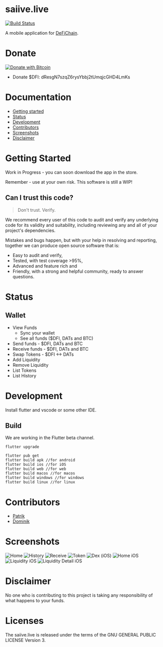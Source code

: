 # saiive.live
[![Build Status](https://dev.azure.com/saiive/saiive/_apis/build/status/saiive.live?branchName=main)](https://dev.azure.com/saiive/saiive/_build/latest?definitionId=23&branchName=main)

A mobile application for [DeFiChain](https://defichain.com/).

# Donate
[![Donate with Bitcoin](https://en.cryptobadges.io/badge/micro/18iSZjac28YeCeis8pzWxSqCTVw6d9UGCf)](https://en.cryptobadges.io/donate/18iSZjac28YeCeis8pzWxSqCTVw6d9UGCf)

 - Donate $DFI: dResgN7szqZ6rysYbbj2tUmqjcGHD4LmKs

# Documentation
- [Getting started](#getting-started)
- [Status](#status)
- [Development](#development)
- [Contributors](#contributors)
- [Screenshots](#screenshots)
- [Disclaimer](#disclaimer)

# Getting Started
Work in Progress - you can soon download the app in the store.

Remember - use at your own risk. This software is still a WIP!

## Can I trust this code?
> Don't trust. Verify.

We recommend every user of this code to audit and verify any underlying code for its validity and suitability, including reviewing any and all of your project's dependencies.

Mistakes and bugs happen, but with your help in resolving and reporting, together we can produce open source software that is:

- Easy to audit and verify,
- Tested, with test coverage >95%,
- Advanced and feature rich and
- Friendly, with a strong and helpful community, ready to answer questions.

# Status
## Wallet
* View Funds
  * Sync your wallet
  * See all funds ($DFI, DATs and BTC)
* Send funds - $DFI, DATs and BTC
* Receive funds - $DFI, DATs and BTC
* Swap Tokens - $DFI <-> DATs
* Add Liquidity 
* Remove Liquidity
* List Tokens
* List History


# Development
Install flutter and vscode or some other IDE.

## Build
We are working in the Flutter beta channel. 

``` 
flutter upgrade

flutter pub get
flutter build apk //for android
flutter build ios //for iOS
flutter build web //for web
flutter build macos //for macos
flutter build windows //for windows
flutter build linux //for linux
```

# Contributors

* [Patrik](https://github.com/p3root)
* [Dominik](https://github.com/dpfaffenbauer)


# Screenshots
![Home](./screenshots/home_ios.png)
![History](./screenshots/history_ios.png)
![Receive](./screenshots/receive_ios.png)
![Token](./screenshots/token_ios.png)
![Dex (iOS)](./screenshots/dex_ios.png)
![Home iOS](./screenshots/home_ios.png)
![Liquidity iOS](./screenshots/liquidity_ios.png)
![Liquidity Detail iOS](./screenshots/liquidity_detail_ios.png)



# Disclaimer
No one who is contributing to this project is taking any responsibility of what happens to your funds. 


# Licenses
The saiive.live is released under the terms of the GNU GENERAL PUBLIC LICENSE Version 3.
